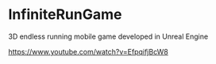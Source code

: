 # InfiniteRunGame

3D endless running mobile game developed in Unreal Engine

https://www.youtube.com/watch?v=EfpqifjBcW8
